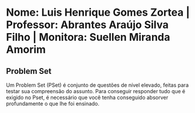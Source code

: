 # Nome: Luis Henrique Gomes Zortea | Professor: Abrantes Araújo Silva Filho | Monitora: Suellen Miranda Amorim

## Problem Set

Um Problem Set (PSet) é conjunto de questões de nível elevado, feitas para testar sua compreensão do assunto. Para conseguir responder tudo que é exigido no Pset, é necessário que você tenha conseguido absorver profundamente o que lhe foi ensinado.
